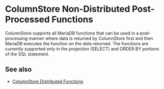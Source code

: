 
# ColumnStore Non-Distributed Post-Processed Functions

ColumnStore supports all MariaDB functions that can be used in a post-processing manner where data is returned by ColumnStore first and then MariaDB executes the function on the data returned. The functions are currently supported only in the projection (SELECT) and ORDER BY portions of the SQL statement.


## See also


* [ColumnStore Distributed Functions](columnstore-distributed-functions.md)

